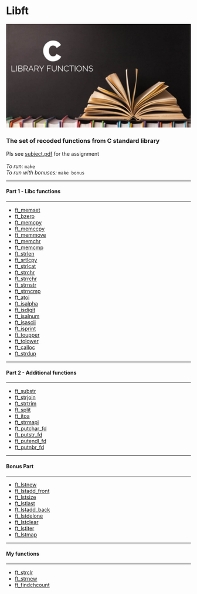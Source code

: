 # Libft 
<img src="library.png" alt="library"/><br/>

### The set of recoded functions from C standard library

Pls see <a href="./subject.pdf">subject.pdf</a> for the assignment<br/><br/>
*To run:* `make`<br/>
*To run with bonuses:* `make bonus`

------------
#### Part 1 - Libc functions 
------------

* <a href="./ft_memset.c">ft_memset</a></br>
* <a href="./ft_bzero.c">ft_bzero</a></br>
* <a href="./ft_memcpy.c">ft_memcpy</a></br>
* <a href="./ft_memccpy.c">ft_memccpy</a></br>
* <a href="./ft_memmove.c">ft_memmove</a></br>
* <a href="./ft_memchr.c">ft_memchr</a></br>
* <a href="./ft_memcmp.c">ft_memcmp</a></br>
* <a href="./ft_strlen.c">ft_strlen</a></br>
* <a href="./ft_srtlcpy.c">ft_srtlcpy</a></br>
* <a href="./ft_strlcat.c">ft_strlcat</a></br>
* <a href="./ft_strchr.c">ft_strchr</a></br>
* <a href="./ft_strrchr.c">ft_strrchr</a></br>
* <a href="./ft_strnstr.c">ft_strnstr</a></br>
* <a href="./ft_strncmp.c">ft_strncmp</a></br>
* <a href="./ft_atoi.c">ft_atoi</a></br>
* <a href="./ft_isalpha.c">ft_isalpha</a></br>
* <a href="./ft_isdigit.c">ft_isdigit</a></br>
* <a href="./ft_isalnum.c">ft_isalnum</a></br>
* <a href="./ft_isascii.c">ft_isascii</a></br>
* <a href="./ft_isprint.c">ft_isprint</a></br>
* <a href="./ft_toupper.c">ft_toupper</a></br>
* <a href="./ft_tolower.c">ft_tolower</a></br>
* <a href="./ft_calloc.c">ft_calloc</a></br>
* <a href="./ft_strdup.c">ft_strdup</a></br>

------------
#### Part 2 - Additional functions
------------

* <a href="./ft_substr.c">ft_substr</a></br>
* <a href="./ft_strjoin.c">ft_strjoin</a></br>
* <a href="./ft_strtrim.c">ft_strtrim</a></br>
* <a href="./ft_split.c">ft_split</a></br>
* <a href="./ft_itoa.c">ft_itoa</a></br>
* <a href="./ft_strmapi.c">ft_strmapi</a></br>
* <a href="./ft_putchar_fd.c">ft_putchar_fd</a></br>
* <a href="./ft_putstr_fd.c">ft_putstr_fd</a></br>
* <a href="./ft_putendl_fd.c">ft_putendl_fd</a></br>
* <a href="./ft_putnbr_fd.c">ft_putnbr_fd</a></br>

------------
#### Bonus Part
------------

* <a href="./ft_lstnew.c">ft_lstnew</a></br>
* <a href="./ft_lstadd_front.c">ft_lstadd_front</a></br>
* <a href="./ft_lstsize.c">ft_lstsize</a></br>
* <a href="./ft_lstlast.c">ft_lstlast</a></br>
* <a href="./ft_lstadd_back.c">ft_lstadd_back</a></br>
* <a href="./ft_lstdelone.c">ft_lstdelone</a></br>
* <a href="./ft_lstclear.c">ft_lstclear</a></br>
* <a href="./ft_lstiter.c">ft_lstiter</a></br>
* <a href="./ft_lstmap.c">ft_lstmap</a></br>

------------
#### My functions
------------

* <a href="./ft_strclr.c">ft_strclr</a></br>
* <a href="./ft_strnew.c">ft_strnew</a></br>
* <a href="./ft_findchcount.c">ft_findchcount</a></br>
